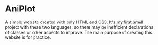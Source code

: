 # AniPlot
A simple website created with only HTML and CSS. It's my first small project with these two languages, so there may be inefficient declarations of classes or other aspects to improve. The main purpose of creating this website is for practice.
